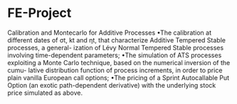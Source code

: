 # FE-Project
Calibration and Montecarlo for Additive Processes
•The calibration at different dates of σt, kt and ηt, that characterize Additive Tempered Stable processes, a general- ization of Lévy Normal Tempered Stable processes involving time-dependent parameters;
•The simulation of ATS processes exploiting a Monte Carlo technique, based on the numerical inversion of the cumu- lative distribution function of process increments, in order to price plain vanilla European call options;
•The pricing of a Sprint Autocallable Put Option (an exotic path-dependent derivative) with the underlying stock price simulated as above.
